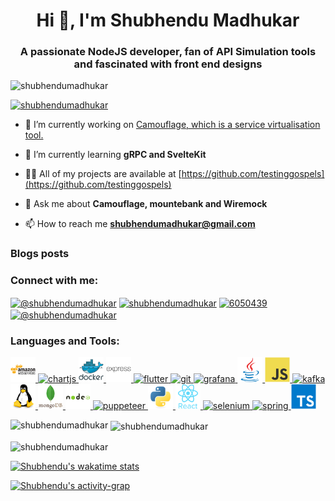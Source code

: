 <h1 align="center">Hi 👋, I'm Shubhendu Madhukar</h1>
<h3 align="center">A passionate NodeJS developer, fan of API Simulation tools and fascinated with front end designs</h3>

<p align="left"> <img src="https://komarev.com/ghpvc/?username=shubhendumadhukar&label=Profile%20views&color=0e75b6&style=flat" alt="shubhendumadhukar" /> </p>

<p align="left"> <a href="https://github.com/ryo-ma/github-profile-trophy"><img src="https://github-profile-trophy.vercel.app/?username=shubhendumadhukar" alt="shubhendumadhukar" /></a> </p>

- 🔭 I’m currently working on [Camouflage, which is a service virtualisation tool.](https://github.com/testinggospels/camouflage)

- 🌱 I’m currently learning **gRPC and SvelteKit**

- 👨‍💻 All of my projects are available at [https://github.com/testinggospels](https://github.com/testinggospels)

- 💬 Ask me about **Camouflage, mountebank and Wiremock**

- 📫 How to reach me **shubhendumadhukar@gmail.com**

### Blogs posts
<!-- BLOG-POST-LIST:START -->
<!-- BLOG-POST-LIST:END -->

<h3 align="left">Connect with me:</h3>
<p align="left">
<a href="https://dev.to/@shubhendumadhukar" target="blank"><img align="center" src="https://cdn.jsdelivr.net/npm/simple-icons@3.0.1/icons/dev-dot-to.svg" alt="@shubhendumadhukar" height="30" width="40" /></a>
<a href="https://linkedin.com/in/shubhendu-madhukar" target="blank"><img align="center" src="https://media-exp1.licdn.com/dms/image/C5603AQENSRAllpcDtQ/profile-displayphoto-shrink_400_400/0/1610257133503?e=1626307200&v=beta&t=DDDCwPfjylnmt3iX65m3-pZdjqRjlIHE1XeOtjAcYhY" alt="shubhendumadhukar" height="30" width="40" /></a>
<a href="https://stackoverflow.com/users/6050439/shubhendu-madhukar" target="blank"><img align="center" src="https://stackoverflow.design/assets/img/logos/so/logo-stackoverflow.svg" alt="6050439" height="30" width="40" /></a>
<a href="https://medium.com/@shubhendumadhukar" target="blank"><img align="center" src="https://miro.medium.com/fit/c/262/262/0*FVlQxzLHG6ctdPj8.jpg" alt="@shubhendumadhukar" height="30" width="40" /></a>
</p>

<h3 align="left">Languages and Tools:</h3>
<p align="left"> <a href="https://aws.amazon.com" target="_blank"> <img src="https://raw.githubusercontent.com/devicons/devicon/master/icons/amazonwebservices/amazonwebservices-original-wordmark.svg" alt="aws" width="40" height="40"/> </a> <a href="https://www.chartjs.org" target="_blank"> <img src="https://www.chartjs.org/media/logo-title.svg" alt="chartjs" width="40" height="40"/> </a> <a href="https://www.docker.com/" target="_blank"> <img src="https://raw.githubusercontent.com/devicons/devicon/master/icons/docker/docker-original-wordmark.svg" alt="docker" width="40" height="40"/> </a> <a href="https://expressjs.com" target="_blank"> <img src="https://raw.githubusercontent.com/devicons/devicon/master/icons/express/express-original-wordmark.svg" alt="express" width="40" height="40"/> </a> <a href="https://flutter.dev" target="_blank"> <img src="https://www.vectorlogo.zone/logos/flutterio/flutterio-icon.svg" alt="flutter" width="40" height="40"/> </a> <a href="https://git-scm.com/" target="_blank"> <img src="https://www.vectorlogo.zone/logos/git-scm/git-scm-icon.svg" alt="git" width="40" height="40"/> </a> <a href="https://grafana.com" target="_blank"> <img src="https://www.vectorlogo.zone/logos/grafana/grafana-icon.svg" alt="grafana" width="40" height="40"/> </a> <a href="https://www.java.com" target="_blank"> <img src="https://raw.githubusercontent.com/devicons/devicon/master/icons/java/java-original.svg" alt="java" width="40" height="40"/> </a> <a href="https://developer.mozilla.org/en-US/docs/Web/JavaScript" target="_blank"> <img src="https://raw.githubusercontent.com/devicons/devicon/master/icons/javascript/javascript-original.svg" alt="javascript" width="40" height="40"/> </a> <a href="https://kafka.apache.org/" target="_blank"> <img src="https://www.vectorlogo.zone/logos/apache_kafka/apache_kafka-icon.svg" alt="kafka" width="40" height="40"/> </a> <a href="https://www.linux.org/" target="_blank"> <img src="https://raw.githubusercontent.com/devicons/devicon/master/icons/linux/linux-original.svg" alt="linux" width="40" height="40"/> </a> <a href="https://www.mongodb.com/" target="_blank"> <img src="https://raw.githubusercontent.com/devicons/devicon/master/icons/mongodb/mongodb-original-wordmark.svg" alt="mongodb" width="40" height="40"/> </a> <a href="https://nodejs.org" target="_blank"> <img src="https://raw.githubusercontent.com/devicons/devicon/master/icons/nodejs/nodejs-original-wordmark.svg" alt="nodejs" width="40" height="40"/> </a> <a href="https://github.com/puppeteer/puppeteer" target="_blank"> <img src="https://www.vectorlogo.zone/logos/pptrdev/pptrdev-official.svg" alt="puppeteer" width="40" height="40"/> </a> <a href="https://www.python.org" target="_blank"> <img src="https://raw.githubusercontent.com/devicons/devicon/master/icons/python/python-original.svg" alt="python" width="40" height="40"/> </a> <a href="https://reactjs.org/" target="_blank"> <img src="https://raw.githubusercontent.com/devicons/devicon/master/icons/react/react-original-wordmark.svg" alt="react" width="40" height="40"/> </a> <a href="https://www.selenium.dev" target="_blank"> <img src="https://raw.githubusercontent.com/detain/svg-logos/780f25886640cef088af994181646db2f6b1a3f8/svg/selenium-logo.svg" alt="selenium" width="40" height="40"/> </a> <a href="https://spring.io/" target="_blank"> <img src="https://www.vectorlogo.zone/logos/springio/springio-icon.svg" alt="spring" width="40" height="40"/> </a> <a href="https://www.typescriptlang.org/" target="_blank"> <img src="https://raw.githubusercontent.com/devicons/devicon/master/icons/typescript/typescript-original.svg" alt="typescript" width="40" height="40"/> </a> </p>

<p><img align="left" src="https://github-readme-stats.vercel.app/api/top-langs?username=shubhendumadhukar&show_icons=true&locale=en&layout=compact" alt="shubhendumadhukar" /></p>

<p>&nbsp;<img align="center" src="https://github-readme-stats.vercel.app/api?username=shubhendumadhukar&show_icons=true&locale=en" alt="shubhendumadhukar" /></p>

<p><img align="center" src="https://github-readme-streak-stats.herokuapp.com/?user=shubhendumadhukar&" alt="shubhendumadhukar" /></p>

[![Shubhendu's wakatime stats](https://github-readme-stats.vercel.app/api/wakatime?username=shubhendumadhukar&layout=compact&v=2)](https://github.com/testinggospels/camouflage)

[![Shubhendu's activity-grap](https://activity-graph.herokuapp.com/graph?username=shubhendumadhukar&theme=xcode)](https://github.com/testinggospels/camouflage)
